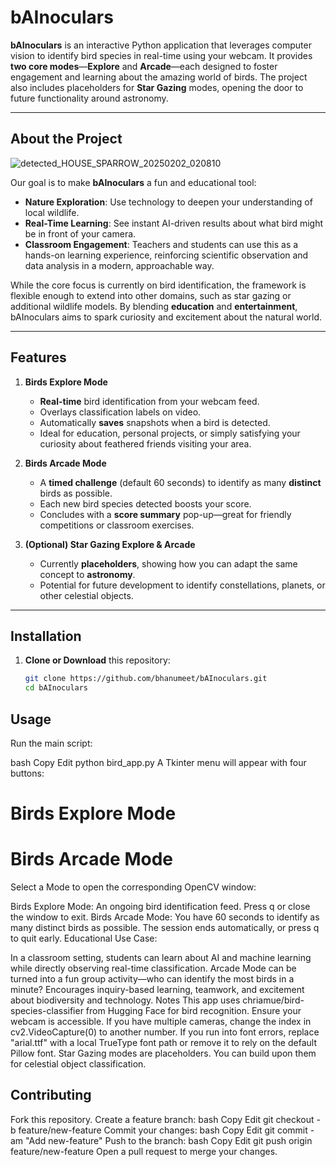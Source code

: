 # bAInoculars

**bAInoculars** is an interactive Python application that leverages computer vision to identify bird species in real-time using your webcam. It provides **two core modes**—**Explore** and **Arcade**—each designed to foster engagement and learning about the amazing world of birds. The project also includes placeholders for **Star Gazing** modes, opening the door to future functionality around astronomy.

---

## About the Project

![detected_HOUSE_SPARROW_20250202_020810](https://github.com/user-attachments/assets/ab29c4b2-c5d7-4240-9895-102b175bfa45)


Our goal is to make **bAInoculars** a fun and educational tool:
- **Nature Exploration**: Use technology to deepen your understanding of local wildlife.
- **Real-Time Learning**: See instant AI-driven results about what bird might be in front of your camera.
- **Classroom Engagement**: Teachers and students can use this as a hands-on learning experience, reinforcing scientific observation and data analysis in a modern, approachable way.

While the core focus is currently on bird identification, the framework is flexible enough to extend into other domains, such as star gazing or additional wildlife models. By blending **education** and **entertainment**, bAInoculars aims to spark curiosity and excitement about the natural world.

---

## Features

1. **Birds Explore Mode**  
   - **Real-time** bird identification from your webcam feed.  
   - Overlays classification labels on video.  
   - Automatically **saves** snapshots when a bird is detected.  
   - Ideal for education, personal projects, or simply satisfying your curiosity about feathered friends visiting your area.

2. **Birds Arcade Mode**  
   - A **timed challenge** (default 60 seconds) to identify as many **distinct** birds as possible.  
   - Each new bird species detected boosts your score.  
   - Concludes with a **score summary** pop-up—great for friendly competitions or classroom exercises.

3. **(Optional) Star Gazing Explore & Arcade**  
   - Currently **placeholders**, showing how you can adapt the same concept to **astronomy**.  
   - Potential for future development to identify constellations, planets, or other celestial objects.

---

## Installation

1. **Clone or Download** this repository:
   ```bash
   git clone https://github.com/bhanumeet/bAInoculars.git
   cd bAInoculars


## Usage
Run the main script:

bash
Copy
Edit
python bird_app.py
A Tkinter menu will appear with four buttons:

# Birds Explore Mode
# Birds Arcade Mode

Select a Mode to open the corresponding OpenCV window:

Birds Explore Mode: An ongoing bird identification feed. Press q or close the window to exit.
Birds Arcade Mode: You have 60 seconds to identify as many distinct birds as possible. The session ends automatically, or press q to quit early.
Educational Use Case:

In a classroom setting, students can learn about AI and machine learning while directly observing real-time classification.
Arcade Mode can be turned into a fun group activity—who can identify the most birds in a minute?
Encourages inquiry-based learning, teamwork, and excitement about biodiversity and technology.
Notes
This app uses chriamue/bird-species-classifier from Hugging Face for bird recognition.
Ensure your webcam is accessible. If you have multiple cameras, change the index in cv2.VideoCapture(0) to another number.
If you run into font errors, replace "arial.ttf" with a local TrueType font path or remove it to rely on the default Pillow font.
Star Gazing modes are placeholders. You can build upon them for celestial object classification.


## Contributing
Fork this repository.
Create a feature branch:
bash
Copy
Edit
git checkout -b feature/new-feature
Commit your changes:
bash
Copy
Edit
git commit -am "Add new-feature"
Push to the branch:
bash
Copy
Edit
git push origin feature/new-feature
Open a pull request to merge your changes.
